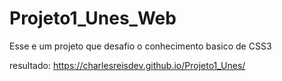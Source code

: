 # Projeto1_Unes_Web
<p>Esse e um projeto que desafio o conhecimento basico de CSS3</p>

resultado: https://charlesreisdev.github.io/Projeto1_Unes/
